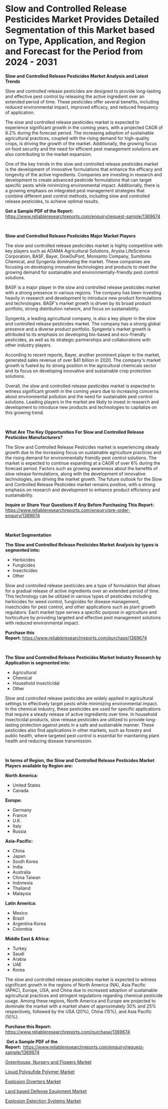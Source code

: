 <p><h1>Slow and Controlled Release Pesticides Market Provides Detailed Segmentation of this Market based on Type, Application, and Region and Forecast for the Period from 2024 - 2031</h1></p><p><strong>Slow and Controlled Release Pesticides Market Analysis and Latest Trends</strong></p>
<p><p>Slow and controlled release pesticides are designed to provide long-lasting and effective pest control by releasing the active ingredient over an extended period of time. These pesticides offer several benefits, including reduced environmental impact, improved efficacy, and reduced frequency of application.</p><p>The slow and controlled release pesticides market is expected to experience significant growth in the coming years, with a projected CAGR of 8.2% during the forecast period. The increasing adoption of sustainable agricultural practices, coupled with the rising demand for high-quality crops, is driving the growth of the market. Additionally, the growing focus on food security and the need for efficient pest management solutions are also contributing to the market expansion.</p><p>One of the key trends in the slow and controlled release pesticides market is the development of innovative formulations that enhance the efficacy and longevity of the active ingredients. Companies are investing in research and development to create advanced pesticide formulations that can target specific pests while minimizing environmental impact. Additionally, there is a growing emphasis on integrated pest management strategies that combine different pest control methods, including slow and controlled release pesticides, to achieve optimal results.</p></p>
<p><strong>Get a Sample PDF of the Report:&nbsp;</strong> <a href="https://www.reliableresearchreports.com/enquiry/request-sample/1369674">https://www.reliableresearchreports.com/enquiry/request-sample/1369674</a></p>
<p>&nbsp;</p>
<p><strong>Slow and Controlled Release Pesticides Major Market Players</strong></p>
<p><p>The slow and controlled release pesticides market is highly competitive with key players such as ADAMA Agricultural Solutions, Arysta LifeScience Corporation, BASF, Bayer, DowDuPont, Monsanto Company, Sumitomo Chemical, and Syngenta dominating the market. These companies are focusing on developing innovative technologies and products to meet the growing demand for sustainable and environmentally-friendly pest control solutions.</p><p>BASF is a major player in the slow and controlled release pesticides market with a strong presence in various regions. The company has been investing heavily in research and development to introduce new product formulations and technologies. BASF's market growth is driven by its broad product portfolio, strong distribution network, and focus on sustainability.</p><p>Syngenta, a leading agricultural company, is also a key player in the slow and controlled release pesticides market. The company has a strong global presence and a diverse product portfolio. Syngenta's market growth is attributed to its emphasis on developing bio-based and eco-friendly pesticides, as well as its strategic partnerships and collaborations with other industry players.</p><p>According to recent reports, Bayer, another prominent player in the market, generated sales revenue of over $41 billion in 2020. The company's market growth is fueled by its strong position in the agricultural chemicals sector and its focus on developing innovative and sustainable crop protection solutions.</p><p>Overall, the slow and controlled release pesticides market is expected to witness significant growth in the coming years due to increasing concerns about environmental pollution and the need for sustainable pest control solutions. Leading players in the market are likely to invest in research and development to introduce new products and technologies to capitalize on this growing trend.</p></p>
<p>&nbsp;</p>
<p><strong>What Are The Key Opportunities For Slow and Controlled Release Pesticides Manufacturers?</strong></p>
<p><p>The Slow and Controlled Release Pesticides market is experiencing steady growth due to the increasing focus on sustainable agriculture practices and the rising demand for environmentally friendly pest control solutions. The market is expected to continue expanding at a CAGR of over 6% during the forecast period. Factors such as growing awareness about the benefits of slow release formulations, along with the development of innovative technologies, are driving the market growth. The future outlook for the Slow and Controlled Release Pesticides market remains positive, with a strong emphasis on research and development to enhance product efficiency and sustainability.</p></p>
<p><strong>Inquire or Share Your Questions If Any Before Purchasing This Report:</strong> <a href="https://www.reliableresearchreports.com/enquiry/pre-order-enquiry/1369674">https://www.reliableresearchreports.com/enquiry/pre-order-enquiry/1369674</a></p>
<p>&nbsp;</p>
<p><strong>Market Segmentation</strong></p>
<p><strong>The Slow and Controlled Release Pesticides Market Analysis by types is segmented into:</strong></p>
<p><ul><li>Herbicides</li><li>Fungicides</li><li>Insecticides</li><li>Other</li></ul></p>
<p><p>Slow and controlled release pesticides are a type of formulation that allows for a gradual release of active ingredients over an extended period of time. This technology can be utilized in various types of pesticides including herbicides for weed control, fungicides for disease management, insecticides for pest control, and other applications such as plant growth regulators. Each market type serves a specific purpose in agriculture and horticulture by providing targeted and effective pest management solutions with reduced environmental impact.</p></p>
<p><strong>Purchase this Report:&nbsp;</strong><a href="https://www.reliableresearchreports.com/purchase/1369674">https://www.reliableresearchreports.com/purchase/1369674</a></p>
<p>&nbsp;</p>
<p><strong>The Slow and Controlled Release Pesticides Market Industry Research by Application is segmented into:</strong></p>
<p><ul><li>Agricultural</li><li>Chemical</li><li>Household Insecticidal</li><li>Other</li></ul></p>
<p><p>Slow and controlled release pesticides are widely applied in agricultural settings to effectively target pests while minimizing environmental impact. In the chemical industry, these pesticides are used for specific applications that require a steady release of active ingredients over time. In household insecticidal products, slow release pesticides are utilized to provide long-lasting protection against pests in a safe and sustainable manner. These pesticides also find applications in other markets, such as forestry and public health, where targeted pest control is essential for maintaining plant health and reducing disease transmission.</p></p>
<p>&nbsp;</p>
<p><strong>In terms of Region, the Slow and Controlled Release Pesticides Market Players available by Region are:</strong></p>
<p>
    <p> <strong> North America: </strong>
        <ul>
            <li>United States</li>
            <li>Canada</li>
        </ul>
        </p> 
    <p> <strong> Europe: </strong>
        <ul>
            <li>Germany</li>
            <li>France</li>
            <li>U.K.</li>
            <li>Italy</li>
            <li>Russia</li>
        </ul>
        </p> 
    <p> <strong> Asia-Pacific: </strong>
        <ul>
            <li>China</li>
            <li>Japan</li>
            <li>South Korea</li>
            <li>India</li>
            <li>Australia</li>
            <li>China Taiwan</li>
            <li>Indonesia</li>
            <li>Thailand</li>
            <li>Malaysia</li>
        </ul>
        </p> 
    <p> <strong> Latin America: </strong>
        <ul>
            <li>Mexico</li>
            <li>Brazil</li>
            <li>Argentina Korea</li>
            <li>Colombia</li>
        </ul>
        </p> 
    <p> <strong> Middle East & Africa: </strong>
        <ul>
            <li>Turkey</li>
            <li>Saudi</li>
            <li>Arabia</li>
            <li>UAE</li>
            <li>Korea</li>
        </ul>
    </p>
    </p>
<p><p>The slow and controlled release pesticides market is expected to witness significant growth in the regions of North America (NA), Asia Pacific (APAC), Europe, USA, and China due to increased adoption of sustainable agricultural practices and stringent regulations regarding chemical pesticide usage. Among these regions, North America and Europe are projected to dominate the market with a market share of approximately 30% and 25% respectively, followed by the USA (20%), China (15%), and Asia Pacific (10%).</p></p>
<p><strong>Purchase this Report: </strong><a href="https://www.reliableresearchreports.com/purchase/1369674">https://www.reliableresearchreports.com/purchase/1369674</a></p>
<p>&nbsp;<strong>Get a Sample PDF of the Report:&nbsp;&nbsp;</strong><a href="https://www.reliableresearchreports.com/enquiry/request-sample/1369674">https://www.reliableresearchreports.com/enquiry/request-sample/1369674</a></p>
<p><strong></strong></p>
<p><p><a href="https://github.com/josesg55/Market-Research-Report-List-1/blob/main/greenhouse-nursery-and-flowers-market.md">Greenhouse, Nursery and Flowers Market</a></p><p><a href="https://issuu.com/reportprime-2/docs/liquid-polysufide-polymer-market-size-2030.pptx">Liquid Polysufide Polymer Market</a></p><p><a href="https://medium.com/@christopherbennett19/explosion-diverters-market-competitive-analysis-market-trends-and-forecast-to-2031-796fa30d2f2a">Explosion Diverters Market</a></p><p><a href="https://github.com/indrystar/Market-Research-Report-List-1/blob/main/land-based-defense-equipment-market.md">Land based Defense Equipment Market</a></p><p><a href="https://medium.com/@christopherbennett19/explosion-detection-systems-market-furnishes-information-on-market-share-market-trends-and-market-c76639dec311">Explosion Detection Systems Market</a></p></p>